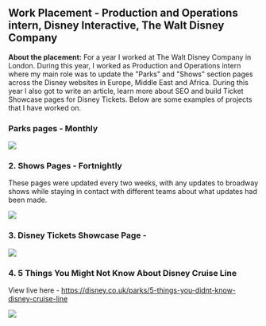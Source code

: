 ## Work Placement - Production and Operations intern, Disney Interactive, The Walt Disney Company

**About the placement:** For a year I worked at The Walt Disney Company in London. During this year, I worked as Production and Operations intern where my main role was to update the "Parks" and "Shows" section pages across the Disney websites in Europe, Middle East and Africa. During this year I also got to write an article, learn more about SEO and build Ticket Showcase pages for Disney Tickets. 
Below are some examples of projects that I have worked on.

### Parks pages - Monthly

<img src="images/dummy_thumbnail.jpg?raw=true"/>

### 2. Shows Pages - Fortnightly 

These pages were updated every two weeks, with any updates to broadway shows while staying in contact with different teams about what updates had been made. 

<img src="images/dummy_thumbnail.jpg?raw=true"/>

### 3. Disney Tickets Showcase Page - 

<img src="images/dummy_thumbnail.jpg?raw=true"/>

### 4. 5 Things You Might Not Know About Disney Cruise Line

View live here - <a href> https://disney.co.uk/parks/5-things-you-didnt-know-disney-cruise-line</a>

<img src="images/dummy_thumbnail.jpg?raw=true"/>

